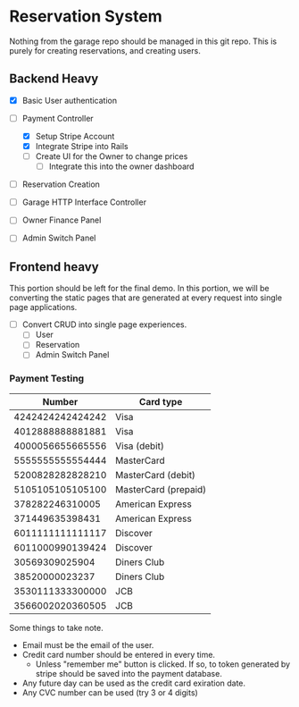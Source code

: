 # Reservation System

Nothing from the garage repo should be managed in this git repo. This is purely for creating reservations, and creating users.

## Backend Heavy
- [x] Basic User authentication
- [ ] Payment Controller
  - [x] Setup Stripe Account
  - [x] Integrate Stripe into Rails
  - [ ] Create UI for the Owner to change prices
	- [ ] Integrate this into the owner dashboard
- [ ] Reservation Creation
- [ ] Garage HTTP Interface Controller
- [ ] Owner Finance Panel
- [ ] Admin Switch Panel


## Frontend heavy

This portion should be left for the final demo. In this portion, we will be converting the static pages that are generated at every request into single page applications.

- [ ] Convert CRUD into single page experiences.
  - [ ] User
  - [ ] Reservation
  - [ ] Admin Switch Panel

### Payment Testing



| Number           | Card type            |
|------------------|----------------------|
| 4242424242424242 | Visa                 |
| 4012888888881881 | Visa                 |
| 4000056655665556 | Visa (debit)         |
| 5555555555554444 | MasterCard           |
| 5200828282828210 | MasterCard (debit)   |
| 5105105105105100 | MasterCard (prepaid) |
| 378282246310005  | American Express     |
| 371449635398431  | American Express     |
| 6011111111111117 | Discover             |
| 6011000990139424 | Discover             |
| 30569309025904   | Diners Club          |
| 38520000023237   | Diners Club          |
| 3530111333300000 | JCB                  |
| 3566002020360505 | JCB                  |

Some things to take note.

- Email must be the email of the user.
- Credit card number should be entered in every time.
  - Unless "remember me" button is clicked. If so, to token generated by stripe should be saved into the payment database.
- Any future day can be used as the credit card exiration date.
- Any CVC number can be used (try 3 or 4 digits)
